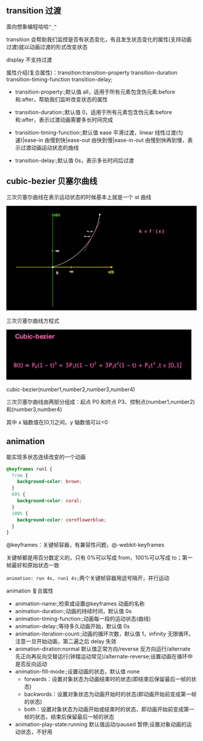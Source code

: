 ## transition 过渡

面向想象编程哈哈`^_^`

transition 会帮助我们监控是否有状态变化，有且发生状态变化的属性(支持动画过渡)就以动画过渡的形式改变状态

display 不支持过渡

属性介绍(复合属性)：transition:transition-property transition-duration transition-timing-function transition-delay;

- transition-property:;默认值 all，适用于所有元素包含伪元素:before 和:after，帮助我们监听改变状态的属性

- transition-duration:;默认值 0，适用于所有元素包含伪元素:before 和:after，表示过渡动画需要多长时间完成

- transition-timing-function:;默认值 ease 平滑过渡，linear 线性过渡(匀速)|ease-in 由慢到快|ease-out 由快到慢|ease-in-out 由慢到快再到慢，表示过渡动画运动状态的曲线

- transition-delay:;默认值 0s，表示多长时间后过渡

## cubic-bezier 贝塞尔曲线

三次贝塞尔曲线在表示运动状态的时候基本上就是一个 st 曲线

<img src="img/st曲线.png" />

三次贝塞尔曲线方程式

<img src="img/三次贝塞尔曲线方程式.png" />

cubic-bezier(number1,number2,number3,number4)

三次贝塞尔曲线由两部分组成：起点 P0 和终点 P3、控制点(number1,number2)和(number3,number4)

其中 x 轴数值在[0,1]之间，y 轴数值可以<0

## animation

能实现多状态连续改变的一个动画

```css
@keyframes run1 {
  from {
    background-color: brown;
  }
  60% {
    background-color: coral;
  }
  100% {
    background-color: cornflowerblue;
  }
}
```

@keyframes：关键帧容器，有兼容性问题，@-webkit-keyframes

关键帧都是用百分数定义的，只有 0%可以写成 from，100%可以写成 to；第一帧最好和原始状态一致

`animation: run 4s, run1 4s;`两个关键帧容器用逗号隔开，并行运动

animation 复合属性

- animation-name:;检索或设置@keyframes 动画的名称
- animation-duration:;动画的持续时间，默认值 0s
- animation-timing-function:;动画每一段的运动状态(曲线)
- animation-delay:;等待多久动画开始，默认值 0s
- animation-iteration-count:;动画的循环次数，默认值 1，infinity 无限循环。注意一旦开始动画，第二遍之后 delay 失效
- animation-diration:normal 默认值正常方向/reverse 反方向运行/alternate 先正向再反向交替运行(钟摆运动常见)/alternate-reverse;设置动画在循环中是否反向运动
- animation-fill-mode:;设置动画的状态，默认值 none
  - forwards：设置对象状态为动画结束时的状态(即结束后保留最后一帧的状态)
  - backwords：设置对象状态为动画开始时的状态(即动画开始前变成第一帧的状态)
  - both：设置对象状态为动画开始或结束时的状态，即动画开始前变成第一帧的状态，结束后保留最后一帧的状态
- animation-play-state:running 默认值运动/paused 暂停;设置对象动画的运动状态，不好用
